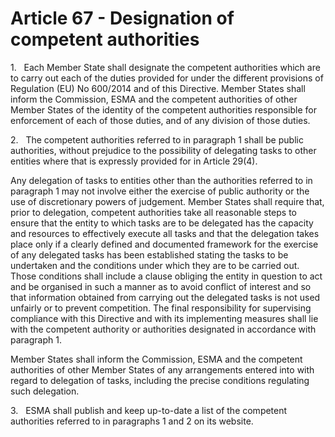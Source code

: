# Article 67 - Designation of competent authorities


1.   Each Member State shall designate the competent authorities which are to carry out each of the duties provided for under the different provisions of Regulation (EU) No 600/2014 and of this Directive. Member States shall inform the Commission, ESMA and the competent authorities of other Member States of the identity of the competent authorities responsible for enforcement of each of those duties, and of any division of those duties.

2.   The competent authorities referred to in paragraph 1 shall be public authorities, without prejudice to the possibility of delegating tasks to other entities where that is expressly provided for in Article 29(4).

Any delegation of tasks to entities other than the authorities referred to in paragraph 1 may not involve either the exercise of public authority or the use of discretionary powers of judgement. Member States shall require that, prior to delegation, competent authorities take all reasonable steps to ensure that the entity to which tasks are to be delegated has the capacity and resources to effectively execute all tasks and that the delegation takes place only if a clearly defined and documented framework for the exercise of any delegated tasks has been established stating the tasks to be undertaken and the conditions under which they are to be carried out. Those conditions shall include a clause obliging the entity in question to act and be organised in such a manner as to avoid conflict of interest and so that information obtained from carrying out the delegated tasks is not used unfairly or to prevent competition. The final responsibility for supervising compliance with this Directive and with its implementing measures shall lie with the competent authority or authorities designated in accordance with paragraph 1.

Member States shall inform the Commission, ESMA and the competent authorities of other Member States of any arrangements entered into with regard to delegation of tasks, including the precise conditions regulating such delegation.

3.   ESMA shall publish and keep up-to-date a list of the competent authorities referred to in paragraphs 1 and 2 on its website.
